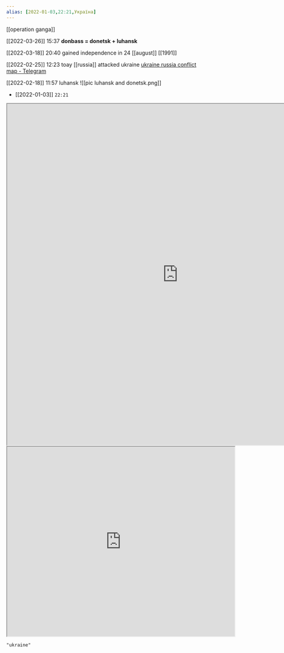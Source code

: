 ```yaml
---
alias: [2022-01-03,22:21,Україна]
---
```

[[operation ganga]]

[[2022-03-26]] 15:37
**donbass = donetsk + luhansk**

[[2022-03-18]] 20:40
gained independence in 24 [[august]] [[1991]]

[[2022-02-25]] 12:23
toay [[russia]] attacked ukraine
[ukraine russia conflict map - Telegram](https://t.me/c/1677919421/2)

[[2022-02-18]] 11:57
luhansk
![[pic luhansk and donetsk.png]]

- [[2022-01-03]] `22:21`
<iframe src="https://duckduckgo.com/?t=ffab&q=ukraine&ia=web&iaxm=about" width="900" height="900" ></iframe>

<iframe src="https://www.populationpyramid.net/ukraine/2019/" width="600" height="500" ></iframe>

```query
"ukraine"
```